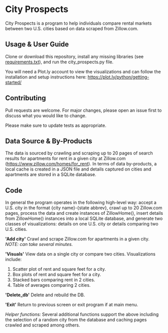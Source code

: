 # City Prospects
City Prospects is a program to help individuals compare rental markets between two U.S. cities based on data scraped from Zillow.com.

## Usage & User Guide
Clone or download this repository, install any missing libraries (see [requirements.txt](https://github.com/Bcromas/507_city_prospects/blob/master/requirements.txt)), and run the city_prospects.py file.

You will need a Plot.ly account to view the visualizations and can follow the installation and setup instructions here: https://plot.ly/python/getting-started/

## Contributing
Pull requests are welcome. For major changes, please open an issue first to discuss what you would like to change.

Please make sure to update tests as appropriate.

## Data Source & By-Products
The data is sourced by crawling and scraping up to 20 pages of search results for apartments for rent in a given city at Zillow.com (https://www.zillow.com/homes/for_rent). In terms of data by-products, a local cache is created in a JSON file and details captured on cities and apartments are stored in a SQLite database.

## Code
In general the program operates in the following high-level way: accept a U.S. city in the format {city name}-{state abbrev}, crawl up to 20 Zillow.com pages, process the data and create instances of ZillowHome(), insert details from ZillowHome() instances into a local SQLite database, and generate two classes of visualizations: details on one U.S. city or details comparing two U.S. cities.

**'Add city'** Crawl and scrape Zillow.com for apartments in a given city. *NOTE: can take several minutes.*

**'Visuals'** View data on a single city or compare two cities. Visualizations include:
1. Scatter plot of rent and square feet for a city.
2. Box plots of rent and square feet for a city.
3. Stacked bars comparing rent in 2 cities.
4. Table of averages comparing 2 cities.

**'Delete_db'** Delete and rebuild the DB.

**'Exit'** Return to previous screen or exit program if at main menu.

*Helper functions:* Several additional functions support the above including the selection of a random city from the database and caching pages crawled and scraped among others.
